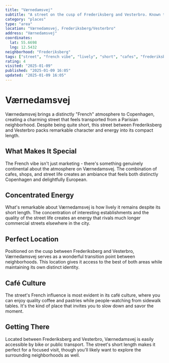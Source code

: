 ```yaml
---
title: "Værnedamsvej"
subtitle: "A street on the cusp of Frederiksberg and Vesterbro. Known to have a 'french' vibe. Lively even though the street itself is quite short."
category: "places"
type: "area"
location: "Værnedamsvej, Frederiksberg/Vesterbro"
address: "Værnedamsvej"
coordinates:
  lat: 55.6698
  lng: 12.5432
neighborhood: "Frederiksberg"
tags: ["street", "french vibe", "lively", "short", "cafes", "frederiksberg", "vesterbro", "charming"]
rating: 4
visited: "2025-01-09"
published: "2025-01-09 16:05"
updated: "2025-01-09 16:05"
---
```


# Værnedamsvej

Værnedamsvej brings a distinctly "French" atmosphere to Copenhagen, creating a charming street that feels transported from a Parisian neighborhood. Despite being quite short, this street between Frederiksberg and Vesterbro packs remarkable character and energy into its compact length.

## What Makes It Special

The French vibe isn't just marketing - there's something genuinely continental about the atmosphere on Værnedamsvej. The combination of cafes, shops, and street life creates an ambiance that feels both distinctly Copenhagen and delightfully European.

## Concentrated Energy

What's remarkable about Værnedamsvej is how lively it remains despite its short length. The concentration of interesting establishments and the quality of the street life creates an energy that rivals much longer commercial streets elsewhere in the city.

## Perfect Location

Positioned on the cusp between Frederiksberg and Vesterbro, Værnedamsvej serves as a wonderful transition point between neighborhoods. This location gives it access to the best of both areas while maintaining its own distinct identity.

## Café Culture

The street's French influence is most evident in its café culture, where you can enjoy quality coffee and pastries while people-watching from sidewalk tables. It's the kind of place that invites you to slow down and savor the moment.

## Getting There

Located between Frederiksberg and Vesterbro, Værnedamsvej is easily accessible by bike or public transport. The street's short length makes it perfect for a focused visit, though you'll likely want to explore the surrounding neighborhoods as well.